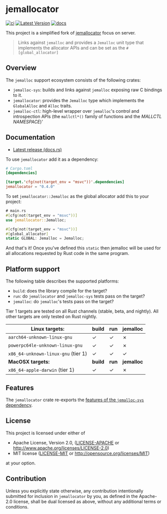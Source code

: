 # jemallocator

[![ci]][github actions] [![Latest Version]][crates.io] [![docs]][docs.rs]

This project is a simplified fork of [jemallocator](https://github.com/gnzlbg/jemallocator) focus on server.

> Links against `jemalloc` and provides a `Jemalloc` unit type that implements
> the allocator APIs and can be set as the `#[global_allocator]`

## Overview

The `jemalloc` support ecosystem consists of the following crates:

* `jemalloc-sys`: builds and links against `jemalloc` exposing raw C bindings to it.
* `jemallocator`: provides the `Jemalloc` type which implements the
  `GlobalAlloc` and `Alloc` traits. 
* `jemalloc-ctl`: high-level wrapper over `jemalloc`'s control and introspection
  APIs (the `mallctl*()` family of functions and the _MALLCTL NAMESPACE_)'

## Documentation

* [Latest release (docs.rs)][docs.rs]

To use `jemallocator` add it as a dependency:

```toml
# Cargo.toml
[dependencies]

[target.'cfg(not(target_env = "msvc"))'.dependencies]
jemallocator = "0.4.0"
```

To set `jemallocator::Jemalloc` as the global allocator add this to your project:

```rust
# main.rs
#[cfg(not(target_env = "msvc"))]
use jemallocator::Jemalloc;

#[cfg(not(target_env = "msvc"))]
#[global_allocator]
static GLOBAL: Jemalloc = Jemalloc;
```

And that's it! Once you've defined this `static` then jemalloc will be used for
all allocations requested by Rust code in the same program.

## Platform support

The following table describes the supported platforms: 

* `build`: does the library compile for the target?
* `run`: do `jemallocator` and `jemalloc-sys` tests pass on the target?
* `jemalloc`: do `jemalloc`'s tests pass on the target?

Tier 1 targets are tested on all Rust channels (stable, beta, and nightly). All
other targets are only tested on Rust nightly.

| Linux targets:                      | build     | run     | jemalloc     |
|-------------------------------------|-----------|---------|--------------|
| `aarch64-unknown-linux-gnu`         | ✓         | ✓       | ✗            |
| `powerpc64le-unknown-linux-gnu`     | ✓         | ✓       | ✗            |
| `x86_64-unknown-linux-gnu` (tier 1) | ✓         | ✓       | ✓            |
| **MacOSX targets:**                 | **build** | **run** | **jemalloc** |
| `x86_64-apple-darwin` (tier 1)      | ✓         | ✓       | ✗            |

## Features

The `jemallocator` crate re-exports the [features of the `jemalloc-sys`
dependency](https://github.com/tikv/jemallocator/blob/master/jemalloc-sys/README.md).

## License

This project is licensed under either of

 * Apache License, Version 2.0, ([LICENSE-APACHE](LICENSE-APACHE) or
   http://www.apache.org/licenses/LICENSE-2.0)
 * MIT license ([LICENSE-MIT](LICENSE-MIT) or
   http://opensource.org/licenses/MIT)

at your option.

## Contribution

Unless you explicitly state otherwise, any contribution intentionally submitted
for inclusion in `jemallocator` by you, as defined in the Apache-2.0 license,
shall be dual licensed as above, without any additional terms or conditions.

[Latest Version]: https://img.shields.io/crates/v/jemallocator.svg
[crates.io]: https://crates.io/crates/jemallocator
[docs]: https://docs.rs/jemallocator/badge.svg
[docs.rs]: https://docs.rs/jemallocator/
[ci]: https://github.com/tikv/jemallocator/actions/workflows/main.yml/badge.svg
[github actions]: https://github.com/tikv/jemallocator/actions
